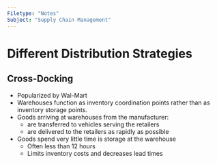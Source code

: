 ```yaml
---
Filetype: "Notes"
Subject: "Supply Chain Management"
---
```


# Different Distribution Strategies
## Cross-Docking
- Popularized by Wal-Mart
- Warehouses function as inventory  coordination points rather than as inventory storage points.
- Goods arriving at warehouses from the manufacturer:
  - are transferred to vehicles serving the retailers
  - are delivered to the retailers as rapidly as possible
- Goods spend very little time is storage at the warehouse
  - Often less than 12 hours
  - Limits inventory costs and decreases lead times


